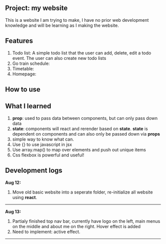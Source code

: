 ## Project: my website

This is a website I am trying to make, I have no prior web development knowledge and will be learning as I making the website.


## Features

1. Todo list: A simple todo list that the user can add, delete, edit a todo event. The user can also create new todo lists
2. Go train schedule:
3. Timetable:
4. Homepage:

## How to use



## What I learned
1. **prop**: used to pass data between components, but can only pass down data
2. **state**: components will react and rerender based on **state**. **state** is dependent on components and can also only be passed down via **props**
3. simple way to know what can. 
2. Use {} to use javascript in jsx
3. Use array.map() to map over elements and push out unique items
4. Css flexbox is powerful and useful!


## Development logs

**Aug 12:**

1. Move old basic website into a seperate folder, re-initialize all website using **react**.

---
**Aug 13:**  

1. Partialy finished top nav bar, currently have logo on the left, main menus on the middle and about me on the right. Hover effect is added
2. Need to implement: active effect.

---